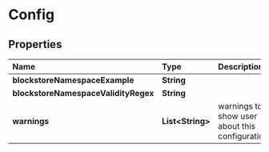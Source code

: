 # Config

## Properties

| Name | Type | Description | Notes |
| :--- | :--- | :--- | :--- |
| **blockstoreNamespaceExample** | **String** |  |  |
| **blockstoreNamespaceValidityRegex** | **String** |  |  |
| **warnings** | **List&lt;String&gt;** | warnings to show user about this configuration | \[optional\] |

